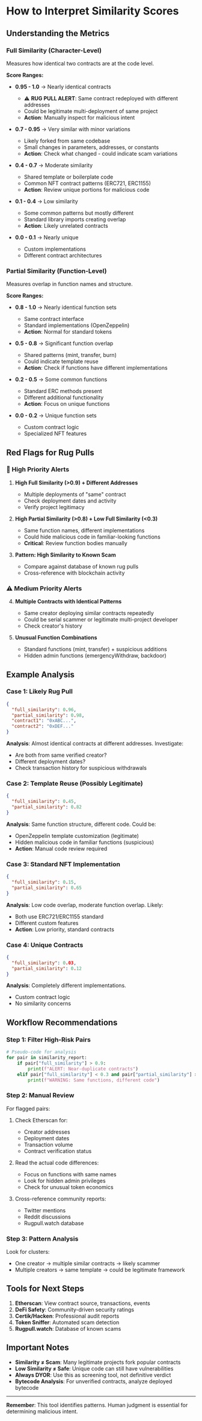# How to Interpret Similarity Scores

## Understanding the Metrics

### Full Similarity (Character-Level)
Measures how identical two contracts are at the code level.

**Score Ranges:**
- **0.95 - 1.0** → Nearly identical contracts
  - ⚠️ **RUG PULL ALERT**: Same contract redeployed with different addresses
  - Could be legitimate multi-deployment of same project
  - **Action**: Manually inspect for malicious intent

- **0.7 - 0.95** → Very similar with minor variations
  - Likely forked from same codebase
  - Small changes in parameters, addresses, or constants
  - **Action**: Check what changed - could indicate scam variations

- **0.4 - 0.7** → Moderate similarity
  - Shared template or boilerplate code
  - Common NFT contract patterns (ERC721, ERC1155)
  - **Action**: Review unique portions for malicious code

- **0.1 - 0.4** → Low similarity
  - Some common patterns but mostly different
  - Standard library imports creating overlap
  - **Action**: Likely unrelated contracts

- **0.0 - 0.1** → Nearly unique
  - Custom implementations
  - Different contract architectures

### Partial Similarity (Function-Level)
Measures overlap in function names and structure.

**Score Ranges:**
- **0.8 - 1.0** → Nearly identical function sets
  - Same contract interface
  - Standard implementations (OpenZeppelin)
  - **Action**: Normal for standard tokens

- **0.5 - 0.8** → Significant function overlap
  - Shared patterns (mint, transfer, burn)
  - Could indicate template reuse
  - **Action**: Check if functions have different implementations

- **0.2 - 0.5** → Some common functions
  - Standard ERC methods present
  - Different additional functionality
  - **Action**: Focus on unique functions

- **0.0 - 0.2** → Unique function sets
  - Custom contract logic
  - Specialized NFT features

## Red Flags for Rug Pulls

### 🚨 High Priority Alerts
1. **High Full Similarity (>0.9) + Different Addresses**
   - Multiple deployments of "same" contract
   - Check deployment dates and activity
   - Verify project legitimacy

2. **High Partial Similarity (>0.8) + Low Full Similarity (<0.3)**
   - Same function names, different implementations
   - Could hide malicious code in familiar-looking functions
   - **Critical**: Review function bodies manually

3. **Pattern: High Similarity to Known Scam**
   - Compare against database of known rug pulls
   - Cross-reference with blockchain activity

### ⚠️ Medium Priority Alerts
4. **Multiple Contracts with Identical Patterns**
   - Same creator deploying similar contracts repeatedly
   - Could be serial scammer or legitimate multi-project developer
   - Check creator's history

5. **Unusual Function Combinations**
   - Standard functions (mint, transfer) + suspicious additions
   - Hidden admin functions (emergencyWithdraw, backdoor)

## Example Analysis

### Case 1: Likely Rug Pull
```json
{
  "full_similarity": 0.96,
  "partial_similarity": 0.98,
  "contract1": "0xABC...",
  "contract2": "0xDEF..."
}
```
**Analysis**: Almost identical contracts at different addresses. Investigate:
- Are both from same verified creator?
- Different deployment dates?
- Check transaction history for suspicious withdrawals

### Case 2: Template Reuse (Possibly Legitimate)
```json
{
  "full_similarity": 0.45,
  "partial_similarity": 0.82
}
```
**Analysis**: Same function structure, different code. Could be:
- OpenZeppelin template customization (legitimate)
- Hidden malicious code in familiar functions (suspicious)
- **Action**: Manual code review required

### Case 3: Standard NFT Implementation
```json
{
  "full_similarity": 0.15,
  "partial_similarity": 0.65
}
```
**Analysis**: Low code overlap, moderate function overlap. Likely:
- Both use ERC721/ERC1155 standard
- Different custom features
- **Action**: Low priority, standard contracts

### Case 4: Unique Contracts
```json
{
  "full_similarity": 0.03,
  "partial_similarity": 0.12
}
```
**Analysis**: Completely different implementations.
- Custom contract logic
- No similarity concerns

## Workflow Recommendations

### Step 1: Filter High-Risk Pairs
```python
# Pseudo-code for analysis
for pair in similarity_report:
    if pair["full_similarity"] > 0.9:
        print(f"ALERT: Near-duplicate contracts")
    elif pair["full_similarity"] < 0.3 and pair["partial_similarity"] > 0.8:
        print(f"WARNING: Same functions, different code")
```

### Step 2: Manual Review
For flagged pairs:
1. Check Etherscan for:
   - Creator addresses
   - Deployment dates
   - Transaction volume
   - Contract verification status

2. Read the actual code differences:
   - Focus on functions with same names
   - Look for hidden admin privileges
   - Check for unusual token economics

3. Cross-reference community reports:
   - Twitter mentions
   - Reddit discussions
   - Rugpull.watch database

### Step 3: Pattern Analysis
Look for clusters:
- One creator → multiple similar contracts → likely scammer
- Multiple creators → same template → could be legitimate framework

## Tools for Next Steps

1. **Etherscan**: View contract source, transactions, events
2. **DeFi Safety**: Community-driven security ratings
3. **Certik/Hacken**: Professional audit reports
4. **Token Sniffer**: Automated scam detection
5. **Rugpull.watch**: Database of known scams

## Important Notes

- **Similarity ≠ Scam**: Many legitimate projects fork popular contracts
- **Low Similarity ≠ Safe**: Unique code can still have vulnerabilities
- **Always DYOR**: Use this as screening tool, not definitive verdict
- **Bytecode Analysis**: For unverified contracts, analyze deployed bytecode

---

**Remember**: This tool identifies patterns. Human judgment is essential for determining malicious intent.
